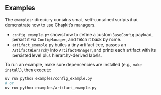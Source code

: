 ## Examples

The `examples/` directory contains small, self-contained scripts that demonstrate how to use Chapkit’s managers.

- `config_example.py` shows how to define a custom `BaseConfig` payload, persist it via `ConfigManager`, and fetch it back by name.
- `artifact_example.py` builds a tiny artifact tree, passes an `ArtifactHierarchy` into `ArtifactManager`, and prints each artifact with its persisted level plus hierarchy-derived labels.

To run an example, make sure dependencies are installed (e.g., `make install`), then execute:

```bash
uv run python examples/config_example.py
# or
uv run python examples/artifact_example.py
```
